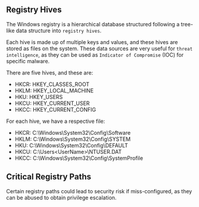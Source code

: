 ## Registry Hives

The Windows registry is a hierarchical database structured following a tree-like data structure into `registry hives`.

Each hive is made up of multiple keys and values, and these hives are stored as files on the system. These data sources are very useful for `threat intelligence`, as they can be used as `Indicator of Compromise` (IOC) for specific malware.

There are five hives, and these are:
- HKCR: HKEY_CLASSES_ROOT
- HKLM: HKEY_LOCAL_MACHINE
- HKU: HKEY_USERS
- HKCU: HKEY_CURRENT_USER
- HKCC: HKEY_CURRENT_CONFIG

For each hive, we have a respective file:
- HKCR: C:\Windows\System32\Config\Software
- HKLM: C:\Windows\System32\Config\SYSTEM
- HKU: C:\Windows\System32\Config\DEFAULT
- HKCU: C:\Users\<UserName>\NTUSER.DAT
- HKCC: C:\Windows\System32\Config\SystemProfile

## Critical Registry Paths

Certain registry paths could lead to security risk if miss-configured, as they can be abused to obtain privilege escalation.





